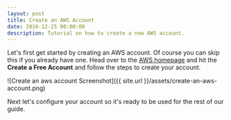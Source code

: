 ```yaml
---
layout: post
title: Create an AWS Account
date: 2016-12-25 00:00:00
description: Tutorial on how to create a new AWS account.
---
```


Let's first get started by creating an AWS account. Of course you can skip this if you already have one. Head over to the [AWS homepage](https://aws.amazon.com) and hit the **Create a Free Account** and follow the steps to create your account.

![Create an aws account Screenshot]({{ site.url }}/assets/create-an-aws-account.png)

Next let's configure your account so it's ready to be used for the rest of our guide.
